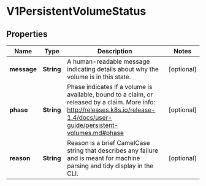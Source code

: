 
# V1PersistentVolumeStatus

## Properties
Name | Type | Description | Notes
------------ | ------------- | ------------- | -------------
**message** | **String** | A human-readable message indicating details about why the volume is in this state. |  [optional]
**phase** | **String** | Phase indicates if a volume is available, bound to a claim, or released by a claim. More info: http://releases.k8s.io/release-1.4/docs/user-guide/persistent-volumes.md#phase |  [optional]
**reason** | **String** | Reason is a brief CamelCase string that describes any failure and is meant for machine parsing and tidy display in the CLI. |  [optional]



